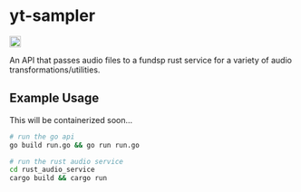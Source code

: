 # yt-sampler

[<img alt="github" src="https://img.shields.io/badge/user1303836-yt_sampler-darkgreen?style=flat-square&logo=github" height="20">](https://github.com/user1303836/yt-sampler)

An API that passes audio files to a fundsp rust service for a variety of audio transformations/utilities.

## Example Usage

This will be containerized soon...

```bash
# run the go api
go build run.go && go run run.go

# run the rust audio service
cd rust_audio_service
cargo build && cargo run
```
